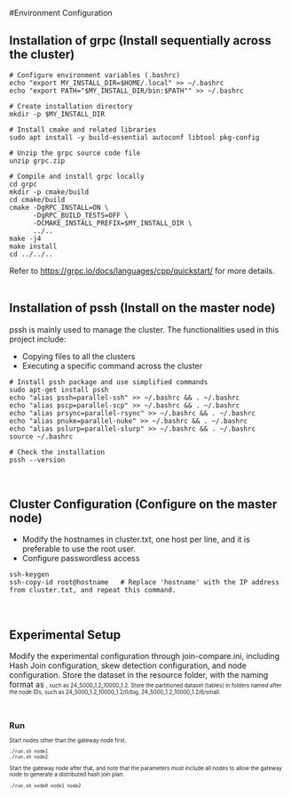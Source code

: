 #Environment Configuration
## Installation of grpc (Install sequentially across the cluster)
```
# Configure environment variables (.bashrc)
echo "export MY_INSTALL_DIR=$HOME/.local" >> ~/.bashrc
echo "export PATH="$MY_INSTALL_DIR/bin:$PATH"" >> ~/.bashrc

# Create installation directory
mkdir -p $MY_INSTALL_DIR

# Install cmake and related libraries
sudo apt install -y build-essential autoconf libtool pkg-config

# Unzip the grpc source code file
unzip grpc.zip

# Compile and install grpc locally
cd grpc
mkdir -p cmake/build
cd cmake/build
cmake -DgRPC_INSTALL=ON \
      -DgRPC_BUILD_TESTS=OFF \
      -DCMAKE_INSTALL_PREFIX=$MY_INSTALL_DIR \
      ../..
make -j4
make install
cd ../../..
```
Refer to https://grpc.io/docs/languages/cpp/quickstart/ for more details.
</br>
</br>

## Installation of pssh (Install on the master node)
pssh is mainly used to manage the cluster. The functionalities used in this project include:
* Copying files to all the clusters
* Executing a specific command across the cluster
```
# Install pssh package and use simplified commands
sudo apt-get install pssh
echo "alias pssh=parallel-ssh" >> ~/.bashrc && . ~/.bashrc
echo "alias pscp=parallel-scp" >> ~/.bashrc && . ~/.bashrc
echo "alias prsync=parallel-rsync" >> ~/.bashrc && . ~/.bashrc
echo "alias pnuke=parallel-nuke" >> ~/.bashrc && . ~/.bashrc
echo "alias pslurp=parallel-slurp" >> ~/.bashrc && . ~/.bashrc
source ~/.bashrc

# Check the installation
pssh --version
```
</br>

## Cluster Configuration (Configure on the master node)
* Modify the hostnames in cluster.txt, one host per line, and it is preferable to use the root user.
* Configure passwordless access
```
ssh-keygen
ssh-copy-id root@hostname   # Replace 'hostname' with the IP address from cluster.txt, and repeat this command.
```
</br>

## Experimental Setup
Modify the experimental configuration through join-compare.ini, including Hash Join configuration, skew detection configuration, and node configuration. Store the dataset in the resource folder, with the naming format as <number of nodes>_<small table volume>_<small table zipf factor>_<large table volume>_<large table zipf factor>, such as 24_5000_1.2_10000_1.2. Store the partitioned dataset (tables) in folders named after the node IDs, such as 24_5000_1.2_10000_1.2/0/big, 24_5000_1.2_10000_1.2/6/small.

</br>

## Run
Start nodes other than the gateway node first.
```
./run.sh node1
./run.sh node2
```

Start the gateway node after that, and note that the parameters must include all nodes to allow the gateway node to generate a distributed hash join plan.
```
./run.sh node0 node1 node2
```
